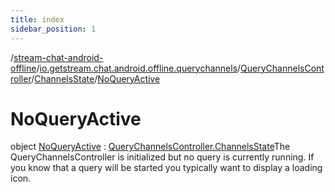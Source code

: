 ```yaml
---
title: index
sidebar_position: 1
---
```

/[stream-chat-android-offline](../../../../index.md)/[io.getstream.chat.android.offline.querychannels](../../../index.md)/[QueryChannelsController](../../index.md)/[ChannelsState](../index.md)/[NoQueryActive](index.md)  
  
  
  
# NoQueryActive  
object [NoQueryActive](index.md) : [QueryChannelsController.ChannelsState](../index.md)The QueryChannelsController is initialized but no query is currently running. If you know that a query will be started you typically want to display a loading icon.
